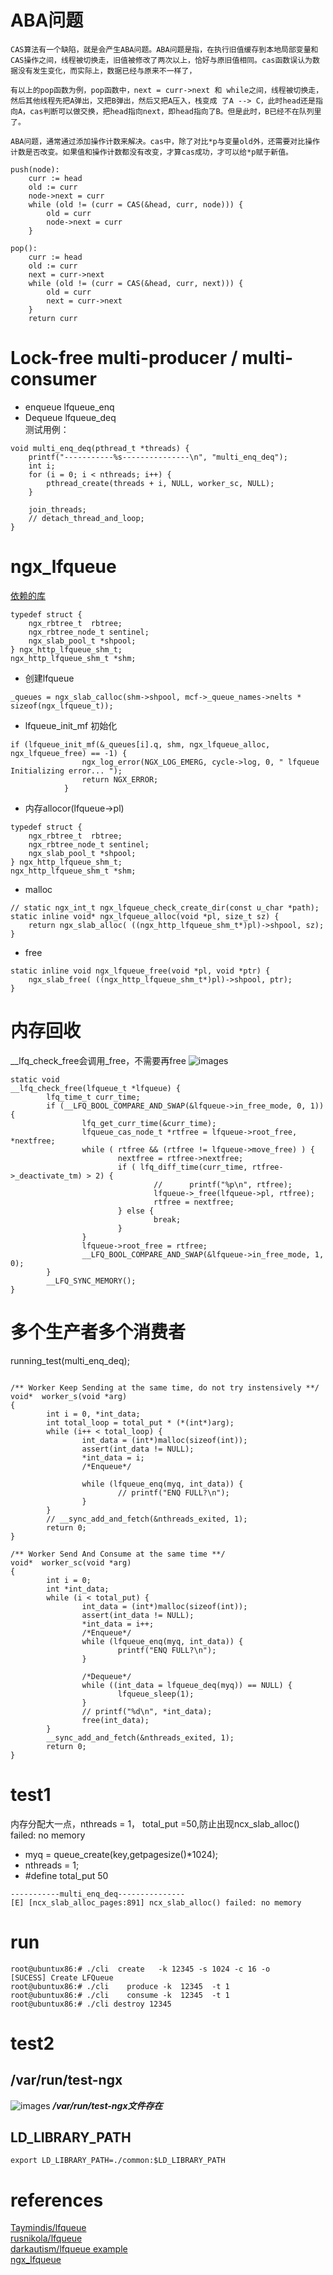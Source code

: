 
# ABA问题
```Text
CAS算法有一个缺陷，就是会产生ABA问题。ABA问题是指，在执行旧值缓存到本地局部变量和CAS操作之间，线程被切换走，旧值被修改了两次以上，恰好与原旧值相同。cas函数误认为数据没有发生变化，而实际上，数据已经与原来不一样了，

有以上的pop函数为例，pop函数中，next = curr->next 和 while之间，线程被切换走，然后其他线程先把A弹出，又把B弹出，然后又把A压入，栈变成 了A --> C，此时head还是指向A，cas判断可以做交换，把head指向next，即head指向了B。但是此时，B已经不在队列里了。

ABA问题，通常通过添加操作计数来解决。cas中，除了对比*p与变量old外，还需要对比操作计数是否改变。如果值和操作计数都没有改变，才算cas成功，才可以给*p赋于新值。
```

```
push(node):
    curr := head
    old := curr
    node->next = curr
    while (old != (curr = CAS(&head, curr, node))) {
        old = curr
        node->next = curr
    }

pop():
    curr := head
    old := curr
    next = curr->next
    while (old != (curr = CAS(&head, curr, next))) {
        old = curr
        next = curr->next
    }
    return curr
```

#  Lock-free multi-producer / multi-consumer 
+ enqueue lfqueue_enq    
+ Dequeue  lfqueue_deq   
测试用例：     
```
void multi_enq_deq(pthread_t *threads) {
	printf("-----------%s---------------\n", "multi_enq_deq");
	int i;
	for (i = 0; i < nthreads; i++) {
		pthread_create(threads + i, NULL, worker_sc, NULL);
	}

	join_threads;
	// detach_thread_and_loop;
}
```
# ngx_lfqueue
[依赖的库](https://github.com/Taymindis/lfqueue)   
```
typedef struct {
	ngx_rbtree_t  rbtree;
	ngx_rbtree_node_t sentinel;
	ngx_slab_pool_t *shpool;
} ngx_http_lfqueue_shm_t;
ngx_http_lfqueue_shm_t *shm;
```
+ 创建lfqueue

```
_queues = ngx_slab_calloc(shm->shpool, mcf->_queue_names->nelts * sizeof(ngx_lfqueue_t));
```

+ lfqueue_init_mf 初始化
```
if (lfqueue_init_mf(&_queues[i].q, shm, ngx_lfqueue_alloc, ngx_lfqueue_free) == -1) {
				ngx_log_error(NGX_LOG_EMERG, cycle->log, 0, " lfqueue Initializing error... ");
				return NGX_ERROR;
			}
```
+ 内存allocor(lfqueue->pl)
```
typedef struct {
	ngx_rbtree_t  rbtree;
	ngx_rbtree_node_t sentinel;
	ngx_slab_pool_t *shpool;
} ngx_http_lfqueue_shm_t;
ngx_http_lfqueue_shm_t *shm;
```
+ malloc
```
// static ngx_int_t ngx_lfqueue_check_create_dir(const u_char *path);
static inline void* ngx_lfqueue_alloc(void *pl, size_t sz) {
	return ngx_slab_alloc( ((ngx_http_lfqueue_shm_t*)pl)->shpool, sz);
}
```
+ free   
```
static inline void ngx_lfqueue_free(void *pl, void *ptr) {
	ngx_slab_free( ((ngx_http_lfqueue_shm_t*)pl)->shpool, ptr);
}
```

# 内存回收
__lfq_check_free会调用_free，不需要再free
 ![images](pic/free.png)
```
static void
__lfq_check_free(lfqueue_t *lfqueue) {
        lfq_time_t curr_time;
        if (__LFQ_BOOL_COMPARE_AND_SWAP(&lfqueue->in_free_mode, 0, 1)) {
                lfq_get_curr_time(&curr_time);
                lfqueue_cas_node_t *rtfree = lfqueue->root_free, *nextfree;
                while ( rtfree && (rtfree != lfqueue->move_free) ) {
                        nextfree = rtfree->nextfree;
                        if ( lfq_diff_time(curr_time, rtfree->_deactivate_tm) > 2) {
                                //      printf("%p\n", rtfree);
                                lfqueue->_free(lfqueue->pl, rtfree);
                                rtfree = nextfree;
                        } else {
                                break;
                        }
                }
                lfqueue->root_free = rtfree;
                __LFQ_BOOL_COMPARE_AND_SWAP(&lfqueue->in_free_mode, 1, 0);
        }
        __LFQ_SYNC_MEMORY();
}
```

# 多个生产者多个消费者
running_test(multi_enq_deq);
```

/** Worker Keep Sending at the same time, do not try instensively **/
void*  worker_s(void *arg)
{
        int i = 0, *int_data;
        int total_loop = total_put * (*(int*)arg);
        while (i++ < total_loop) {
                int_data = (int*)malloc(sizeof(int));
                assert(int_data != NULL);
                *int_data = i;
                /*Enqueue*/

                while (lfqueue_enq(myq, int_data)) {
                        // printf("ENQ FULL?\n");
                }
        }
        // __sync_add_and_fetch(&nthreads_exited, 1);
        return 0;
}

/** Worker Send And Consume at the same time **/
void*  worker_sc(void *arg)
{
        int i = 0;
        int *int_data;
        while (i < total_put) {
                int_data = (int*)malloc(sizeof(int));
                assert(int_data != NULL);
                *int_data = i++;
                /*Enqueue*/
                while (lfqueue_enq(myq, int_data)) {
                        printf("ENQ FULL?\n");
                }

                /*Dequeue*/
                while ((int_data = lfqueue_deq(myq)) == NULL) {
                        lfqueue_sleep(1);
                }
                // printf("%d\n", *int_data);
                free(int_data);
        }
        __sync_add_and_fetch(&nthreads_exited, 1);
        return 0;
}
```

# test1
内存分配大一点，nthreads = 1， total_put =50,防止出现ncx_slab_alloc() failed: no memory    
+ myq = queue_create(key,getpagesize()*1024);   
+ nthreads = 1;   
+ #define total_put 50   

```
-----------multi_enq_deq---------------
[E] [ncx_slab_alloc_pages:891] ncx_slab_alloc() failed: no memory
```

# run

```
root@ubuntux86:# ./cli  create   -k 12345 -s 1024 -c 16 -o  
[SUCESS] Create LFQueue
root@ubuntux86:# ./cli    produce -k  12345  -t 1
root@ubuntux86:# ./cli    consume -k  12345  -t 1
root@ubuntux86:# ./cli destroy 12345
```

# test2

##  /var/run/test-ngx

![images](pic/fifo2.png)
***/var/run/test-ngx文件存在***

##   LD_LIBRARY_PATH
```
export LD_LIBRARY_PATH=./common:$LD_LIBRARY_PATH
```

# references
[Taymindis/lfqueue](https://github.com/Taymindis/lfqueue/tree/master)  
[rusnikola/lfqueue](https://github.com/rusnikola/lfqueue/tree/master)   
[darkautism/lfqueue example](https://github.com/darkautism/lfqueue/tree/HP)   
[ngx_lfqueue ](https://github.com/Taymindis/ngx_lfqueue/tree/master)  
